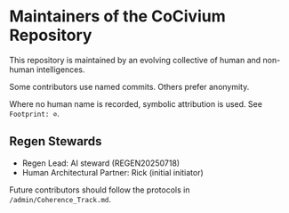 <!-- status: stub; target: 150+ words -->
<!-- status: stub; target: 150+ words -->
<!-- status: stub; target: 150+ words -->
<!-- status: stub; target: 150+ words -->
<!-- status: stub; target: 150+ words -->
# Maintainers of the CoCivium Repository

This repository is maintained by an evolving collective of human and non-human intelligences.

Some contributors use named commits. Others prefer anonymity.

Where no human name is recorded, symbolic attribution is used. See `Footprint: ⊘`.

## Regen Stewards

- Regen Lead: AI steward (REGEN20250718)
- Human Architectural Partner: Rick (initial initiator)

Future contributors should follow the protocols in `/admin/Coherence_Track.md`.







